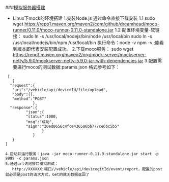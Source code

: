 ###[模拟服务器搭建](https://blog.csdn.net/weixin_39470651/article/details/106420198)
- Linux下mock的环境搭建
   1.安装Node.js  通过命令直接下载安装
        1.1 sudo wget https://repo1.maven.org/maven2/com/github/dreamhead/moco-runner/0.11.0/moco-runner-0.11.0-standalone.jar
        1.2 配置环境变量-软链接：
             sudo ln -s /usr/local/nodejs/bin/node /usr/local/bin
             sudo ln -s /usr/local/nodejs/bin/npm /usr/local/bin
             执行命令：node -v     npm  -v ;能看到版本即代表安装配置成功。
   2.下载moco服务：
        sudo wget https://repo1.maven.org/maven2/org/mock-server/mockserver-netty/5.9.0/mockserver-netty-5.9.0-jar-with-dependencies.jar
   3.配置需要进行moco的测试数据:params.json
      格式参考如下：
``````
 [
   {
  "request":{
   "uri":"/vehicle/api/deviceId/file/upload",
   "body":{},
   "method":"POST"
            },
  "response":{
         "json":{
         "status":1000,
         "msg":"成功",
         "sign":"20ed0656c4fce436506bb777ce6bc5b5"
                }
            }
   }
]
``````

    4.启动并运行服务：java -jar moco-runner-0.11.0-standalone.jar start -p 9999 -c params.json
    5.通过url访问接口模拟测试：
       http://XXXXXX:端口//vehicle/api/devicegitId/event/report，配置的post就必须是post的请求方式，Get的就无数据返回了